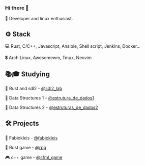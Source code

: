 ### Hi there 👋

 🙋 Developer and linux enthusiast.

<h2>⚙️ Stack</h2>

 💻 Rust, C/C++, Javascript, Ansible, Shell script, Jenkins, Docker...
 
 💲 Arch Linux, Awesomewm, Tmux, Neovim
 
 
 <!-- ![Fabio Kleis Top Langs](https://github-readme-stats.vercel.app/api/top-langs/?username=fabiokleis&layout=compact) -->
 
 <!-- [![@fabiokleis's Holopin board](https://holopin.me/fabiokleis)](https://holopin.io/@fabiokleis) -->
 
 <h2>📚🎓 Studying</h2>
 
 🦀 Rust and sdl2 - [@sdl2_lab](https://github.com/Fabiokleis/sdl2_lab)
 
 🌱 Data Structures 1 - [@estrutura_de_dados1](https://github.com/Fabiokleis/estrutura_de_dados1)
 
 🌲 Data Structures 2 - [@estruturas_de_dados2](https://github.com/Fabiokleis/estruturas_de_dados2)
 
 
<h2>🛠️ Projects</h2>

 🐧 Fabiokleis - [@fabiokleis](https://fabiokleis.herokuapp.com)
 
 🧙 Rust game - [@rpg](https://github.com/Fabiokleis/rpg)
 
 🎮 c++ game - [@sfml_game](https://github.com/fabiokleis/sfml_game)
